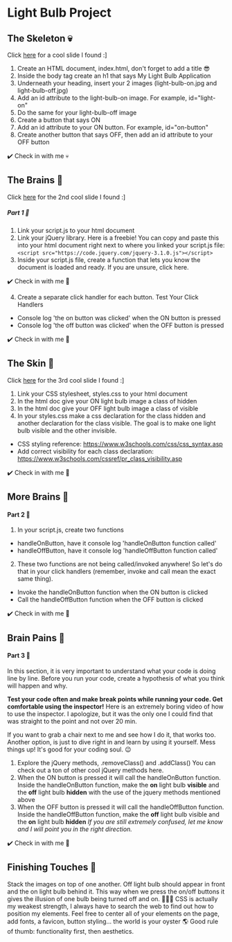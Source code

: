 # Light Bulb Project
## The Skeleton 💀 
Click [here](https://cdn-images-1.medium.com/max/1600/1*nm0JcvKyANiyLONtE0K9Rg.png) for a cool slide I found :]


1. Create an HTML document, index.html, don't forget to add a title :sunglasses:
2. Inside the body tag create an h1 that says My Light Bulb Application 
3. Underneath your heading, insert your 2 images (light-bulb-on.jpg and light-bulb-off.jpg)
4. Add an id attribute to the light-bulb-on image. For example, id="light-on"
5. Do the same for your light-bulb-off image
6. Create a button that says ON
7. Add an id attribute to your ON button. For example, id="on-button"
8. Create another button that says OFF, then add an id attribute to your OFF button


✔️ Check in with me 💀

## The Brains 🧠
Click [here](https://cdn-images-1.medium.com/max/1600/1*yXJWX1VfK1e3-lm43NJHhA.png) for the 2nd cool slide I found :]


##### Part 1 🚩
1. Link your script.js to your html document
2. Link your jQuery library. Here is a freebie! You can copy and paste this into your html document right next to where you linked your script.js file: `<script src="https://code.jquery.com/jquery-3.1.0.js"></script>`
3. Inside your script.js file, create a function that lets you know the document is loaded and ready. If you are unsure, click here. 

✔️ Check in with me 🧠

4. Create a separate click handler for each button. 
Test Your Click Handlers
* Console log 'the on button was clicked' when the ON button is pressed
* Console log 'the off button was clicked' when the OFF button is pressed


✔️ Check in with me 🧠

## The Skin 🧟
Click [here](https://cdn-images-1.medium.com/max/1600/1*_7xje-aNFRomqrScCrXpjw.png) for the 3rd cool slide I found :]


1. Link your CSS stylesheet, styles.css to your html document
2. In the html doc give your ON light bulb image a class of hidden
3. In the html doc give your OFF light bulb image a class of visible
4. In your styles.css make a css declaration for the class hidden and another declaration for the class visible. The goal is to make one light bulb visible and the other invisible.
* CSS styling reference: https://www.w3schools.com/css/css_syntax.asp
* Add correct visibility for each class declaration: https://www.w3schools.com/cssref/pr_class_visibility.asp


✔️ Check in with me 🧟

## More Brains 🧠
#### Part 2 🚩
1. In your script.js, create two functions
* handleOnButton, have it console log 'handleOnButton function called'
* handleOffButton, have it console log 'handleOffButton function called'
2. These two functions are not being called/invoked anywhere! So let's do that in your click handlers (remember, invoke and call mean the exact same thing).
* Invoke the handleOnButton function when the ON button is clicked
* Call the handleOffButton function when the OFF button is clicked


✔️ Check in with me 🧠

## Brain Pains 🤯
#### Part 3 🚩
In this section, it is very important to understand what your code is doing line by line. Before you run your code, create a hypothesis of what you think will happen and why. 


**Test your code often and make break points while running your code. Get comfortable using the inspector!** Here is an extremely boring video of how to use the inspector. I apologize, but it was the only one I could find that was straight to the point and not over 20 min. 


If you want to grab a chair next to me and see how I do it, that works too. Another option, is just to dive right in and learn by using it yourself. Mess things up! It's good for your coding soul. 😉


1. Explore the jQuery methods, .removeClass() and .addClass() 
You can check out a ton of other cool jQuery methods here. 
2. When the ON button is pressed it will call the handleOnButton function. Inside the handleOnButton function, make the **on** light bulb **visible** and the **off** light bulb **hidden** with the use of the jquery methods mentioned above
3. When the OFF button is pressed it will call the handleOffButton function. Inside the handleOffButton function, make the **off** light bulb visible and the **on** light bulb **hidden**
*If you are still extremely confused, let me know and I will point you in the right direction.*


✔️ Check in with me 🤯

## Finishing Touches 🎨
Stack the images on top of one another. Off light bulb should appear in front and the on light bulb behind it. This way when we press the on/off buttons it gives the illusion of one bulb being turned off and on. 
💁🏻‍♀️ CSS is actually my weakest strength, I always have to search the web to find out how to position my elements. 
Feel free to center all of your elements on the page, add fonts, a favicon, button styling... the world is your oyster 🌎
Good rule of thumb: functionality first, then aesthetics. 